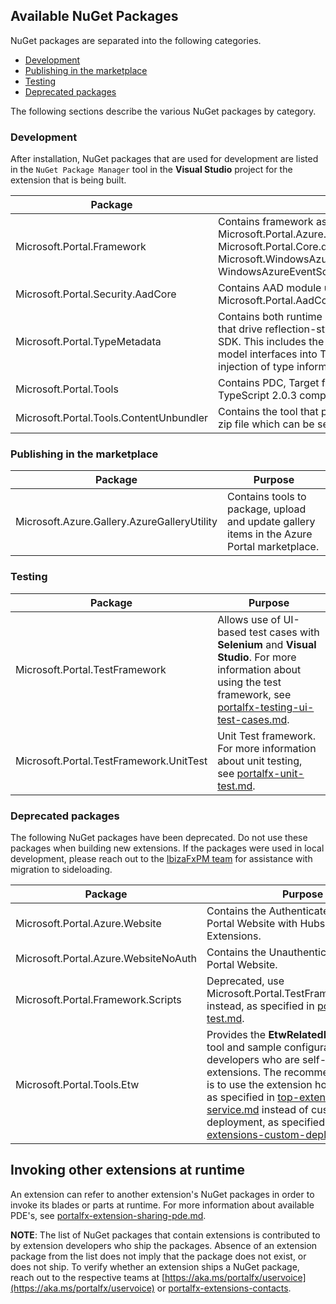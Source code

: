 ## Available NuGet Packages

NuGet packages are separated into the following categories.

* [Development](#development)
* [Publishing in the marketplace](#publishing-in-the-marketplace)
* [Testing](#testing)
* [Deprecated packages](#deprecated-packages)

The following sections describe the various NuGet packages by category.

### Development

After installation, NuGet packages that are used for development are listed in the `NuGet Package Manager` tool in the **Visual Studio** project for the extension that is being built.
   
| Package | Purpose | 
| ------- | ------- |
| Microsoft.Portal.Framework | Contains framework assemblies Microsoft.Portal.Azure.dll, Microsoft.Portal.Core.dll,Microsoft.Portal.Framework.dll, Microsoft.WindowsAzure.ServiceRuntime.dll and WindowsAzureEventSource.dll.  |
| Microsoft.Portal.Security.AadCore | Contains AAD module used for auth Microsoft.Portal.AadCore.dll | 
| Microsoft.Portal.TypeMetadata  | Contains both runtime and compile time components that drive reflection-style features for the Azure Portal SDK.  This includes the compile time generation of C# model interfaces into TypeScript interfaces, and the injection of type information into the portal at runtime. | 
| Microsoft.Portal.Tools | Contains PDC, Target files (.target) , [Definition files](portalfx-extensions-glossary-onboarding.md) and TypeScript 2.0.3 compiler. | 
| Microsoft.Portal.Tools.ContentUnbundler | Contains the tool that packages an extension UI into a zip file which can be served by the hosting service. | 

### Publishing in the marketplace

| Package | Purpose | 
| ------- | ------- |
| Microsoft.Azure.Gallery.AzureGalleryUtility | Contains tools to package, upload and update gallery items in the Azure Portal marketplace. | 

### Testing

| Package | Purpose | 
| ------- | ------- |
| Microsoft.Portal.TestFramework | Allows use of UI-based test cases with **Selenium** and **Visual Studio**. For more information about using the test framework, see [portalfx-testing-ui-test-cases.md](portalfx-testing-ui-test-cases.md). | 
| Microsoft.Portal.TestFramework.UnitTest | Unit Test framework. For more information about unit testing,  see [portalfx-unit-test.md](portalfx-unit-test.md). | 

### Deprecated packages

The following NuGet packages have been deprecated. Do not use these packages when building new extensions. If the packages were used in local development, please reach out to the <a href="mailto:IbizaFxPM@microsoft.com?subject=Migration to Sideloading">IbizaFxPM team</a> for assistance with migration to sideloading.

| Package | Purpose | 
| ------- | ------- |
| Microsoft.Portal.Azure.Website | Contains the Authenticated Developer Portal Website with Hubs and Billing Extensions. | 
| Microsoft.Portal.Azure.WebsiteNoAuth | Contains the Unauthenticated Developer Portal Website. | 
| Microsoft.Portal.Framework.Scripts | Deprecated, use Microsoft.Portal.TestFramework.UnitTest instead, as specified in  [portalfx-unit-test.md](portalfx-unit-test.md).  | 
| Microsoft.Portal.Tools.Etw | Provides the **EtwRelatedFilesUtility.exe** tool and sample configurations for developers who are self-hosting extensions. The recommended practice is to use the extension hosting service as specified in [top-extensions-hosting-service.md](top-extensions-hosting-service.md) instead of custom deployment, as specified in [portalfx-extensions-custom-deployment.md](portalfx-extensions-custom-deployment.md).  | 

## Invoking other extensions at runtime

An extension can refer to another extension's NuGet packages in order to invoke its blades or parts at runtime. For more information about available PDE's, see [portalfx-extension-sharing-pde.md](portalfx-extension-sharing-pde.md).

**NOTE**: The list of NuGet packages that contain extensions is contributed to by extension developers who ship the packages. Absence of an extension package from the list does not imply that the package does not exist, or does not ship. To verify whether an extension ships a NuGet package, reach out to the respective teams at  [https://aka.ms/portalfx/uservoice](https://aka.ms/portalfx/uservoice)  or [portalfx-extensions-contacts](portalfx-extensions-contacts).